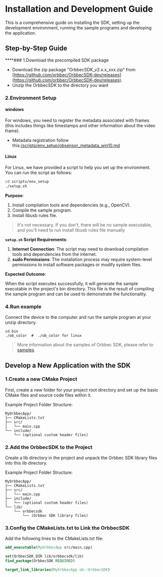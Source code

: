 # Installation and Development Guide

This is a comprehensive guide on installing the SDK, setting up the development environment, running the sample programs and developing the application.

## Step-by-Step Guide

****### 1.Download the precompiled SDK package

- Download the zip package "OrbbecSDK_v2.x.x_xxx.zip" from [https://github.com/orbbec/OrbbecSDK-dev/releases](https://github.com/orbbec/OrbbecSDK-dev/releases).
- Unzip the OrbbecSDK to the directory you want

### 2.Environment Setup

#### windows

For windows, you need to register the metadata associated with frames (this includes things like timestamps and other information about the video frame).

- Metadata registration follow this:[/scripts/env_setup/obsensor_metadata_win10.md](/scripts/env_setup/obsensor_metadata_win10.md)

#### Linux

For Linux, we have provided a script to help you set up the environment. You can run the script as follows:

```bash
cd scripts/env_setup
./setup.sh
```

**Purpose**:

1. Install compilation tools and dependencies (e.g., OpenCV).
2. Compile the sample program.
3. Install libusb rules file.

> It's not necessary. If you don't, there will be no sample executable, and you'll need to run install libusb rules file manually

**`setup.sh` Script Requirements**:

1. **Internet Connection**: The script may need to download compilation tools and dependencies from the internet.
2. **sudo Permissions**: The installation process may require system-level permissions to install software packages or modify system files.

**Expected Outcome**:

When the script executes successfully, it will generate the sample executable in the project's bin directory. This file is the result of compiling the sample program and can be used to demonstrate the functionality.

### 4.Run example

Connect the device to the computer and run the sample program at your unzip directory.

```shell
cd bin
./ob_color  #  ./ob_color for linux
```

> More information about the samples of Orbbec SDK, please refer to [samples](/examples/README.md).

## Develop a New Application with the SDK

### 1.Create a new CMake Project

First, create a new folder for your project root directory and set up the basic CMake files and source code files within it.

Example Project Folder Structure:

```plaintext
MyOrbbecApp/
├── CMakeLists.txt
├── src/
│   └── main.cpp
└── include/
    └── (optional custom header files)
```

### 2.Add the OrbbecSDK to the Project

Create a lib directory in the project and unpack the Orbbec SDK library files into this lib directory.

Example Project Folder Structure:

```plaintext
MyOrbbecApp/
├── CMakeLists.txt
├── src/
│   └── main.cpp
├── include/
│   └── (optional custom header files)
└── lib/
    └── orbbecsdk
        └── (Orbbec SDK library files)
```

### 3.Config the CMakeLists.txt to Link the OrbbecSDK

Add the following lines to the CMakeLists.txt file:

```cmake
add_executable(MyOrbbecApp src/main.cpp)

set(OrbbecSDK_DIR lib/orbbecsdk/lib)
find_package(OrbbecSDK REQUIRED)

target_link_libraries(MyOrbbecApp ob::OrbbecSDK)
```
